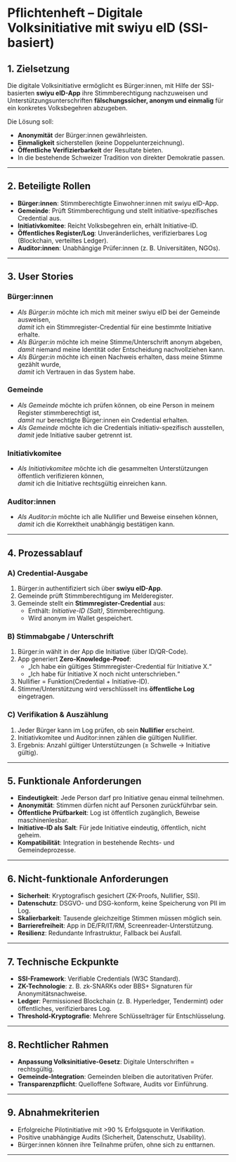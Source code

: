 # Pflichtenheft – Digitale Volksinitiative mit swiyu eID (SSI-basiert)

## 1. Zielsetzung
Die digitale Volksinitiative ermöglicht es Bürger:innen, mit Hilfe der
SSI-basierten **swiyu eID-App** ihre Stimmberechtigung nachzuweisen und
Unterstützungsunterschriften **fälschungssicher, anonym und einmalig** für ein
konkretes Volksbegehren abzugeben.

Die Lösung soll:
- **Anonymität** der Bürger:innen gewährleisten.
- **Einmaligkeit** sicherstellen (keine Doppelunterzeichnung).
- **Öffentliche Verifizierbarkeit** der Resultate bieten.
- In die bestehende Schweizer Tradition von direkter Demokratie passen.

---

## 2. Beteiligte Rollen
- **Bürger:innen**: Stimmberechtigte Einwohner:innen mit swiyu eID-App.
- **Gemeinde**: Prüft Stimmberechtigung und stellt initiative-spezifisches Credential aus.
- **Initiativkomitee**: Reicht Volksbegehren ein, erhält Initiative-ID.
- **Öffentliches Register/Log**: Unveränderliches, verifizierbares Log (Blockchain, verteiltes Ledger).
- **Auditor:innen**: Unabhängige Prüfer:innen (z. B. Universitäten, NGOs).

---

## 3. User Stories

### Bürger:innen
- *Als Bürger:in* möchte ich mich mit meiner swiyu eID bei der Gemeinde ausweisen,  
  *damit* ich ein Stimmregister-Credential für eine bestimmte Initiative erhalte.  
- *Als Bürger:in* möchte ich meine Stimme/Unterschrift anonym abgeben,  
  *damit* niemand meine Identität oder Entscheidung nachvollziehen kann.  
- *Als Bürger:in* möchte ich einen Nachweis erhalten, dass meine Stimme gezählt wurde,  
  *damit* ich Vertrauen in das System habe.  

### Gemeinde
- *Als Gemeinde* möchte ich prüfen können, ob eine Person in meinem Register
  stimmberechtigt ist,  
  *damit* nur berechtigte Bürger:innen ein Credential erhalten.  
- *Als Gemeinde* möchte ich die Credentials initiativ-spezifisch ausstellen,  
  *damit* jede Initiative sauber getrennt ist.  

### Initiativkomitee
- *Als Initiativkomitee* möchte ich die gesammelten Unterstützungen öffentlich verifizieren können,  
  *damit* ich die Initiative rechtsgültig einreichen kann.  

### Auditor:innen
- *Als Auditor:in* möchte ich alle Nullifier und Beweise einsehen können,  
  *damit* ich die Korrektheit unabhängig bestätigen kann.  

---

## 4. Prozessablauf

### A) Credential-Ausgabe
1. Bürger:in authentifiziert sich über **swiyu eID-App**.  
2. Gemeinde prüft Stimmberechtigung im Melderegister.  
3. Gemeinde stellt ein **Stimmregister-Credential** aus:  
   - Enthält: *Initiative-ID (Salt)*, Stimmberechtigung.  
   - Wird anonym im Wallet gespeichert.  

### B) Stimmabgabe / Unterschrift
1. Bürger:in wählt in der App die Initiative (über ID/QR-Code).  
2. App generiert **Zero-Knowledge-Proof**:  
   - „Ich habe ein gültiges Stimmregister-Credential für Initiative X.“  
   - „Ich habe für Initiative X noch nicht unterschrieben.“  
3. Nullifier = Funktion(Credential + Initiative-ID).  
4. Stimme/Unterstützung wird verschlüsselt ins **öffentliche Log** eingetragen.  

### C) Verifikation & Auszählung
1. Jeder Bürger kann im Log prüfen, ob sein **Nullifier** erscheint.  
2. Initiativkomitee und Auditor:innen zählen die gültigen Nullifier.  
3. Ergebnis: Anzahl gültiger Unterstützungen (≥ Schwelle → Initiative gültig).  

---

## 5. Funktionale Anforderungen
- **Eindeutigkeit**: Jede Person darf pro Initiative genau einmal teilnehmen.  
- **Anonymität**: Stimmen dürfen nicht auf Personen zurückführbar sein.  
- **Öffentliche Prüfbarkeit**: Log ist öffentlich zugänglich, Beweise maschinenlesbar.  
- **Initiative-ID als Salt**: Für jede Initiative eindeutig, öffentlich, nicht geheim.  
- **Kompatibilität**: Integration in bestehende Rechts- und Gemeindeprozesse.  

---

## 6. Nicht-funktionale Anforderungen
- **Sicherheit**: Kryptografisch gesichert (ZK-Proofs, Nullifier, SSI).  
- **Datenschutz**: DSGVO- und DSG-konform, keine Speicherung von PII im Log.  
- **Skalierbarkeit**: Tausende gleichzeitige Stimmen müssen möglich sein.  
- **Barrierefreiheit**: App in DE/FR/IT/RM, Screenreader-Unterstützung.  
- **Resilienz**: Redundante Infrastruktur, Fallback bei Ausfall.  

---

## 7. Technische Eckpunkte
- **SSI-Framework**: Verifiable Credentials (W3C Standard).  
- **ZK-Technologie**: z. B. zk-SNARKs oder BBS+ Signaturen für Anonymitätsnachweise.  
- **Ledger**: Permissioned Blockchain (z. B. Hyperledger, Tendermint) oder öffentliches, verifizierbares Log.  
- **Threshold-Kryptografie**: Mehrere Schlüsselträger für Entschlüsselung.  

---

## 8. Rechtlicher Rahmen
- **Anpassung Volksinitiative-Gesetz**: Digitale Unterschriften = rechtsgültig.  
- **Gemeinde-Integration**: Gemeinden bleiben die autoritativen Prüfer.  
- **Transparenzpflicht**: Quelloffene Software, Audits vor Einführung.  

---

## 9. Abnahmekriterien
- Erfolgreiche Pilotinitiative mit >90 % Erfolgsquote in Verifikation.  
- Positive unabhängige Audits (Sicherheit, Datenschutz, Usability).  
- Bürger:innen können ihre Teilnahme prüfen, ohne sich zu enttarnen.  

---